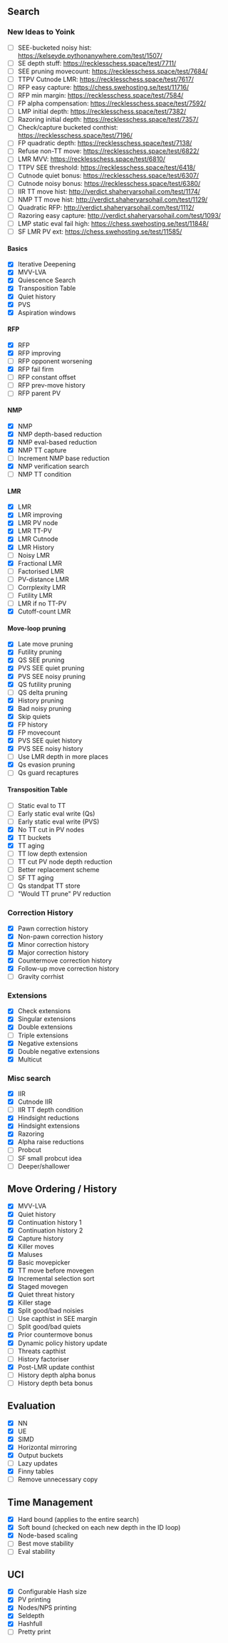 ## Search

### New Ideas to Yoink
- [ ] SEE-bucketed noisy hist: https://kelseyde.pythonanywhere.com/test/1507/
- [ ] SE depth stuff: https://recklesschess.space/test/7711/
- [ ] SEE pruning movecount: https://recklesschess.space/test/7684/
- [ ] TTPV Cutnode LMR: https://recklesschess.space/test/7617/
- [ ] RFP easy capture: https://chess.swehosting.se/test/11716/ 
- [ ] RFP min margin: https://recklesschess.space/test/7584/
- [ ] FP alpha compensation: https://recklesschess.space/test/7592/
- [ ] LMP initial depth: https://recklesschess.space/test/7382/
- [ ] Razoring initial depth: https://recklesschess.space/test/7357/
- [ ] Check/capture bucketed conthist: https://recklesschess.space/test/7196/
- [ ] FP quadratic depth: https://recklesschess.space/test/7138/
- [ ] Refuse non-TT move: https://recklesschess.space/test/6822/
- [ ] LMR MVV: https://recklesschess.space/test/6810/
- [ ] TTPV SEE threshold: https://recklesschess.space/test/6418/
- [ ] Cutnode quiet bonus: https://recklesschess.space/test/6307/
- [ ] Cutnode noisy bonus: https://recklesschess.space/test/6380/
- [ ] IIR TT move hist: http://verdict.shaheryarsohail.com/test/1174/
- [ ] NMP TT move hist: http://verdict.shaheryarsohail.com/test/1129/
- [ ] Quadratic RFP: http://verdict.shaheryarsohail.com/test/1112/
- [ ] Razoring easy capture: http://verdict.shaheryarsohail.com/test/1093/
- [ ] LMP static eval fail high: https://chess.swehosting.se/test/11848/
- [ ] SF LMR PV ext: https://chess.swehosting.se/test/11585/

#### Basics
- [x] Iterative Deepening
- [x] MVV-LVA
- [x] Quiescence Search
- [x] Transposition Table 
- [x] Quiet history
- [x] PVS
- [x] Aspiration windows

#### RFP
- [x] RFP
- [x] RFP improving
- [ ] RFP opponent worsening
- [x] RFP fail firm
- [ ] RFP constant offset
- [ ] RFP prev-move history
- [ ] RFP parent PV

#### NMP
- [x] NMP
- [x] NMP depth-based reduction
- [x] NMP eval-based reduction
- [x] NMP TT capture
- [ ] Increment NMP base reduction
- [x] NMP verification search
- [ ] NMP TT condition

#### LMR
- [x] LMR
- [x] LMR improving
- [x] LMR PV node
- [x] LMR TT-PV
- [x] LMR Cutnode
- [x] LMR History
- [ ] Noisy LMR
- [x] Fractional LMR
- [ ] Factorised LMR
- [ ] PV-distance LMR
- [ ] Corrplexity LMR
- [ ] Futility LMR
- [ ] LMR if no TT-PV
- [x] Cutoff-count LMR

#### Move-loop pruning
- [x] Late move pruning
- [x] Futility pruning
- [X] QS SEE pruning
- [x] PVS SEE quiet pruning 
- [x] PVS SEE noisy pruning
- [x] QS futility pruning
- [ ] QS delta pruning
- [x] History pruning
- [x] Bad noisy pruning
- [x] Skip quiets
- [x] FP history
- [x] FP movecount
- [x] PVS SEE quiet history
- [x] PVS SEE noisy history
- [ ] Use LMR depth in more places
- [x] Qs evasion pruning
- [ ] Qs guard recaptures

#### Transposition Table
- [ ] Static eval to TT
- [ ] Early static eval write (Qs)
- [ ] Early static eval write (PVS)
- [x] No TT cut in PV nodes
- [x] TT buckets
- [x] TT aging
- [ ] TT low depth extension
- [ ] TT cut PV node depth reduction
- [ ] Better replacement scheme
- [ ] SF TT aging
- [ ] Qs standpat TT store
- [ ] "Would TT prune" PV reduction

### Correction History
- [x] Pawn correction history
- [x] Non-pawn correction history
- [x] Minor correction history
- [x] Major correction history
- [x] Countermove correction history
- [x] Follow-up move correction history
- [ ] Gravity corrhist

### Extensions
- [x] Check extensions
- [x] Singular extensions
- [x] Double extensions
- [ ] Triple extensions
- [x] Negative extensions
- [x] Double negative extensions
- [x] Multicut

### Misc search
- [x] IIR
- [x] Cutnode IIR
- [ ] IIR TT depth condition
- [x] Hindsight reductions
- [x] Hindsight extensions
- [x] Razoring
- [x] Alpha raise reductions
- [ ] Probcut
- [ ] SF small probcut idea
- [ ] Deeper/shallower

## Move Ordering / History
- [x] MVV-LVA
- [x] Quiet history
- [x] Continuation history 1
- [x] Continuation history 2
- [x] Capture history 
- [X] Killer moves
- [x] Maluses
- [x] Basic movepicker
- [x] TT move before movegen
- [x] Incremental selection sort
- [x] Staged movegen
- [x] Quiet threat history
- [x] Killer stage
- [x] Split good/bad noisies
- [ ] Use capthist in SEE margin
- [ ] Split good/bad quiets
- [x] Prior countermove bonus
- [x] Dynamic policy history update
- [ ] Threats capthist
- [ ] History factoriser
- [x] Post-LMR update conthist
- [ ] History depth alpha bonus
- [ ] History depth beta bonus

## Evaluation
- [x] NN
- [x] UE
- [x] SIMD
- [x] Horizontal mirroring
- [x] Output buckets
- [ ] Lazy updates
- [x] Finny tables
- [ ] Remove unnecessary copy

## Time Management
- [x] Hard bound (applies to the entire search)
- [x] Soft bound (checked on each new depth in the ID loop)
- [x] Node-based scaling
- [ ] Best move stability
- [ ] Eval stability

## UCI
- [x] Configurable Hash size
- [x] PV printing
- [x] Nodes/NPS printing
- [x] Seldepth
- [x] Hashfull
- [ ] Pretty print